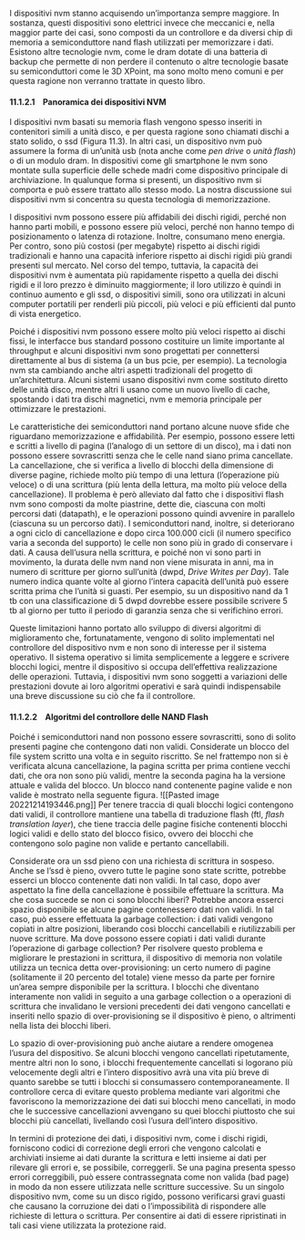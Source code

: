 I dispositivi nvm stanno acquisendo un’importanza sempre maggiore. In sostanza, questi dispositivi sono elettrici invece che meccanici e, nella maggior parte dei casi, sono composti da un controllore e da diversi chip di memoria a semiconduttore nand flash utilizzati per memorizzare i dati. 
Esistono altre tecnologie nvm, come le dram dotate di una batteria di backup che permette di non perdere il contenuto o altre tecnologie basate su semiconduttori come le 3D XPoint, ma sono molto meno comuni e per questa ragione non verranno trattate in questo libro.

#### 11.1.2.1 Panoramica dei dispositivi NVM
I dispositivi nvm basati su memoria flash vengono spesso inseriti in contenitori simili a unità disco, e per questa ragione sono chiamati dischi a stato solido, o ssd (Figura 11.3). In altri casi, un dispositivo nvm può assumere la forma di un’unità usb (nota anche come _pen drive_ o _unità flash_) o di un modulo dram. In dispositivi come gli smartphone le nvm sono montate sulla superficie delle schede madri come dispositivo principale di archiviazione. In qualunque forma si presenti, un dispositivo nvm si comporta e può essere trattato allo stesso modo. La nostra discussione sui dispositivi nvm si concentra su questa tecnologia di memorizzazione.

I dispositivi nvm possono essere più affidabili dei dischi rigidi, perché non hanno parti mobili, e possono essere più veloci, perché non hanno tempo di posizionamento o latenza di rotazione. Inoltre, consumano meno energia. Per contro, sono più costosi (per megabyte) rispetto ai dischi rigidi tradizionali e hanno una capacità inferiore rispetto ai dischi rigidi più grandi presenti sul mercato. Nel corso del tempo, tuttavia, la capacità dei dispositivi nvm è aumentata più rapidamente rispetto a quella dei dischi rigidi e il loro prezzo è diminuito maggiormente; il loro utilizzo è quindi in continuo aumento e gli ssd, o dispositivi simili, sono ora utilizzati in alcuni computer portatili per renderli più piccoli, più veloci e più efficienti dal punto di vista energetico.

Poiché i dispositivi nvm possono essere molto più veloci rispetto ai dischi fissi, le interfacce bus standard possono costituire un limite importante al throughput e alcuni dispositivi nvm sono progettati per connettersi direttamente al bus di sistema (a un bus pcie, per esempio). La tecnologia nvm sta cambiando anche altri aspetti tradizionali del progetto di un’architettura. Alcuni sistemi usano dispositivi nvm come sostituto diretto delle unità disco, mentre altri li usano come un nuovo livello di cache, spostando i dati tra dischi magnetici, nvm e memoria principale per ottimizzare le prestazioni.

Le caratteristiche dei semiconduttori nand portano alcune nuove sfide che riguardano memorizzazione e affidabilità. 
Per esempio, possono essere letti e scritti a livello di pagina (l’analogo di un settore di un disco), ma i dati non possono essere sovrascritti senza che le celle nand siano prima cancellate. 
La cancellazione, che si verifica a livello di blocchi della dimensione di diverse pagine, richiede molto più tempo di una lettura (l’operazione più veloce) o di una scrittura (più lenta della lettura, ma molto più veloce della cancellazione). Il problema è però alleviato dal fatto che i dispositivi flash nvm sono composti da molte piastrine, dette die, ciascuna con molti percorsi dati (datapath), e le operazioni possono quindi avvenire in parallelo (ciascuna su un percorso dati). 
I semiconduttori nand, inoltre, si deteriorano a ogni ciclo di cancellazione e dopo circa 100.000 cicli (il numero specifico varia a seconda del supporto) le celle non sono più in grado di conservare i dati. 
A causa dell’usura nella scrittura, e poiché non vi sono parti in movimento, la durata delle nvm nand non viene misurata in anni, ma in numero di scritture per giorno sull’unità (dwpd, _Drive Writes per Day_). 
Tale numero indica quante volte al giorno l’intera capacità dell’unità può essere scritta prima che l’unità si guasti. 
Per esempio, su un dispositivo nand da 1 tb con una classificazione di 5 dwpd dovrebbe essere possibile scrivere 5 tb al giorno per tutto il periodo di garanzia senza che si verifichino errori.

Queste limitazioni hanno portato allo sviluppo di diversi algoritmi di miglioramento che, fortunatamente, vengono di solito implementati nel controllore del dispositivo nvm e non sono di interesse per il sistema operativo. Il sistema operativo si limita semplicemente a leggere e scrivere blocchi logici, mentre il dispositivo si occupa dell’effettiva realizzazione delle operazioni. Tuttavia, i dispositivi nvm sono soggetti a variazioni delle prestazioni dovute ai loro algoritmi operativi e sarà quindi indispensabile una breve discussione su ciò che fa il controllore.

#### 11.1.2.2 Algoritmi del controllore delle NAND Flash
Poiché i semiconduttori nand non possono essere sovrascritti, sono di solito presenti pagine che contengono dati non validi. 
Considerate un blocco del file system scritto una volta e in seguito riscritto. Se nel frattempo non si è verificata alcuna cancellazione, la pagina scritta per prima contiene vecchi dati, che ora non sono più validi, mentre la seconda pagina ha la versione attuale e valida del blocco. 
Un blocco nand contenente pagine valide e non valide è mostrato nella seguente figura. 
![[Pasted image 20221214193446.png]]
Per tenere traccia di quali blocchi logici contengono dati validi, il controllore mantiene una tabella di traduzione flash (ftl, _flash translation layer_), che tiene traccia delle pagine fisiche contenenti blocchi logici validi e dello stato del blocco fisico, ovvero dei blocchi che contengono solo pagine non valide e pertanto cancellabili.

Considerate ora un ssd pieno con una richiesta di scrittura in sospeso. Anche se l’ssd è pieno, ovvero tutte le pagine sono state scritte, potrebbe esserci un blocco contenente dati non validi. In tal caso, dopo aver aspettato la fine della cancellazione è possibile effettuare la scrittura. Ma che cosa succede se non ci sono blocchi liberi? Potrebbe ancora esserci spazio disponibile se alcune pagine contenessero dati non validi. In tal caso, può essere effettuata la garbage collection: i dati validi vengono copiati in altre posizioni, liberando così blocchi cancellabili e riutilizzabili per nuove scritture. Ma dove possono essere copiati i dati validi durante l’operazione di garbage collection? Per risolvere questo problema e migliorare le prestazioni in scrittura, il dispositivo di memoria non volatile utilizza un tecnica detta over-provisioning: un certo numero di pagine (solitamente il 20 percento del totale) viene messo da parte per fornire un’area sempre disponibile per la scrittura. I blocchi che diventano interamente non validi in seguito a una garbage collection o a operazioni di scrittura che invalidano le versioni precedenti dei dati vengono cancellati e inseriti nello spazio di over-provisioning se il dispositivo è pieno, o altrimenti nella lista dei blocchi liberi.

Lo spazio di over-provisioning può anche aiutare a rendere omogenea l’usura del dispositivo. Se alcuni blocchi vengono cancellati ripetutamente, mentre altri non lo sono, i blocchi frequentemente cancellati si logorano più velocemente degli altri e l’intero dispositivo avrà una vita più breve di quanto sarebbe se tutti i blocchi si consumassero contemporaneamente. Il controllore cerca di evitare questo problema mediante vari algoritmi che favoriscono la memorizzazione dei dati sui blocchi meno cancellati, in modo che le successive cancellazioni avvengano su quei blocchi piuttosto che sui blocchi più cancellati, livellando così l’usura dell’intero dispositivo.

In termini di protezione dei dati, i dispositivi nvm, come i dischi rigidi, forniscono codici di correzione degli errori che vengono calcolati e archiviati insieme ai dati durante la scrittura e letti insieme ai dati per rilevare gli errori e, se possibile, correggerli. Se una pagina presenta spesso errori correggibili, può essere contrassegnata come non valida (bad page) in modo da non essere utilizzata nelle scritture successive. Su un singolo dispositivo nvm, come su un disco rigido, possono verificarsi gravi guasti che causano la corruzione dei dati o l’impossibilità di rispondere alle richieste di lettura o scrittura. Per consentire ai dati di essere ripristinati in tali casi viene utilizzata la protezione raid.
